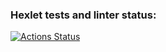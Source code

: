 ### Hexlet tests and linter status:
[![Actions Status](https://github.com/danikirillov/java-project-99/actions/workflows/hexlet-check.yml/badge.svg)](https://github.com/danikirillov/java-project-99/actions)